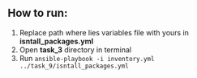 ## How to run:
1. Replace path where lies variables file with yours in **isntall_packages.yml**
2. Open **task_3** directory in terminal
3. Run `ansible-playbook -i inventory.yml ../task_9/isntall_packages.yml`